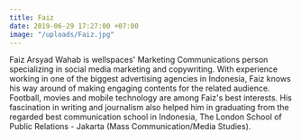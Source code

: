 ```yaml
---
title: Faiz
date: 2019-06-29 17:27:00 +07:00
image: "/uploads/Faiz.jpg"
---
```


Faiz Arsyad Wahab is wellspaces' Marketing Communications person specializing in social media marketing and copywriting. With experience working in one of the biggest advertising agencies in Indonesia, Faiz knows his way around of making engaging contents for the related audience. Football, movies and mobile technology are among Faiz's best interests. His fascination in writing and journalism also helped him in graduating from the regarded best communication school in Indonesia, The London School of Public Relations - Jakarta (Mass Communication/Media Studies).
